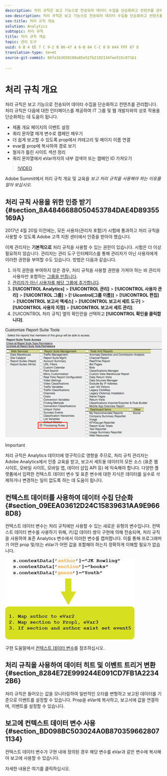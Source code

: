 ```yaml
---
description: 처리 규칙은 보고 기능으로 전송되어 데이터 수집을 단순화하고 컨텐츠를 관리합니다.
seo-description: 처리 규칙은 보고 기능으로 전송되어 데이터 수집을 단순화하고 컨텐츠를 관리합니다.
seo-title: 처리 규칙 개요
solution: Analytics
subtopic: 처리 규칙
title: 처리 규칙 개요
topic: 관리 도구
uuid: 6 B 4 EE 7 C 9-2 B 86-47 A 6-B 64 C-C 8 D 644 FFF 67 D
translation-type: tm+mt
source-git-commit: 86fe1b3650100a05e52fb2102134fee515c871b1

---
```



# 처리 규칙 개요

처리 규칙은 보고 기능으로 전송되어 데이터 수집을 단순화하고 컨텐츠를 관리합니다. 처리 규칙은 다음에 대한 인터페이스를 제공하여 IT 그룹 및 웹 개발자와의 상호 작용을 단순화하는 데 도움이 됩니다.

* 제품 개요 페이지의 이벤트 설정
* 쿼리 문자열 매개 변수로 캠페인 채우기
* 더 쉽게 보고할 수 있도록 prop에서 카테고리 및 페이지 이름 연결
* evar를 prop에 복사하여 경로 보기
* 철자가 틀린 사이트 섹션 정리
* 쿼리 문자열에서 eVar까지의 내부 검색어 또는 캠페인 ID 가져오기

>[!VIDEO](https://tv.adobe.com/embed/1181/16506/)

Adobe Summit에서 처리 규칙 개요 및 교육을 *보고 처리 규칙을 사용해야 하는 이유를 알아 보십시오.*

## 처리 규칙 사용을 위한 인증 받기 {#section_8A4846688050453784DAE4D89355169A}

2017년 4월 20일 이전에는, 모든 사용자(관리자 포함)가 시험에 통과하고 처리 규칙을 사용할 수 있도록 Adobe 고객 지원 센터에서 인증을 받아야 했습니다.

이제 관리자는 **기본적으로** 처리 규칙을 사용할 수 있는 권한이 있습니다. 시험은 더 이상 필요하지 않습니다. 관리자는 관리 도구 인터페이스를 통해 관리자가 아닌 사용자에게 이러한 권한을 부여할 수도 있습니다. 방법은 다음과 같습니다.

1. 아직 권한을 부여하지 않은 경우, 처리 규칙을 사용할 권한을 가져야 하는 비 관리자 사용자만 포함하는 [그룹을 만듭니다](../../../admin/user-management2/c-user-groups/groups.md).
1. [관리자가 아닌 사용자를 해당 그룹에 추가합니다](../../../admin/user-management2/c-user-management/t-add-user-to-group.md).
1. **[!UICONTROL Analytics]** &gt; **[!UICONTROL 관리]** &gt; **[!UICONTROL 사용자 관리]** &gt; **[!UICONTROL 그룹]** &gt; **[! Uicontrol[그룹 이름]]** &gt; **[!UICONTROL 편집]** &gt; **[!UICONTROL 보고서 액세스]** &gt; **[!UICONTROL 보고서 세트 도구]** &gt; **[!UICONTROL 사용자 지정]** &gt; **[!UICONTROL 보고서 세트 관리]**.
1. [!UICONTROL 처리 규칙] 옆의 확인란을 선택하고 **[!UICONTROL 확인을 클릭합니다]**.

![](assets/processing-rules.png)

>[!IMPORTANT]
>
>처리 규칙은 Analytics 데이터에 영구적으로 영향을 주므로, 처리 규칙 관리자는 Adobe Analytics에서 인증 교육을 받고, 보고서 세트용 데이터의 모든 소스 (표준 웹 사이트, 모바일 사이트, 모바일 앱, 데이터 삽입 API 등) 에 익숙해야 합니다. 다양한 플랫폼에서 입력한 컨텍스트 데이터 변수 및 표준 변수에 대한 지식은 데이터를 실수로 삭제하거나 변경하는 일이 없도록 하는 데 도움이 됩니다.

## 컨텍스트 데이터를 사용하여 데이터 수집 단순화 {#section_09EEA03612D24C15839631AA9E9668D8}

컨텍스트 데이터 변수는 처리 규칙에만 사용할 수 있는 새로운 유형의 변수입니다. 컨텍스트 데이터 변수를 사용하기 위해, 키/값 데이터 쌍이 구현에 의해 전송되며, 처리 규칙을 사용하여 표준 Analytics 변수에서 이러한 변수를 캡처합니다. 이를 통해 프로그래머가 어떤 prop 및/또는 eVar가 어떤 값을 포함해야 하는지 정확하게 이해할 필요가 없습니다.

![](assets/evar-context-map.png)

구현 도움말에서 [컨텍스트 데이터 변수](https://marketing.adobe.com/resources/help/en_US/sc/implement/index.html?f=context_data_variables)를 참조하십시오.

## 처리 규칙을 사용하여 데이터 히트 및 이벤트 트리거 변환 {#section_8284E72E999244E091CD7FB1A22342B6}

처리 규칙은 들어오는 값을 모니터링하여 일반적인 오타를 변형하고 보고된 데이터를 기준으로 이벤트를 설정할 수 있습니다. Prop을 eVar에 복사하고, 보고서에 값을 연결하며, 이벤트를 설정할 수 있습니다.

## 보고에 컨텍스트 데이터 변수 사용 {#section_BD098BC503024A0B8703596628071134}

컨텍스트 데이터 변수가 구현 내에 정의된 경우 해당 변수를 eVar과 같은 변수에 복사해야 보고에 사용할 수 있습니다.

자세한 내용은 [](../../../admin/admin/c-processing-rules/processing-rules-examples/processing-rules-copy-context-data.md#concept_43AA4980A2D847D6A3BEC50BCC0780E7)[](../../../admin/admin/c-processing-rules/processing-rules-examples/processing-rules-copy-context-data-event.md#concept_359B4E165ED442938A8EB6A55A725682)여기를 클릭하십시오.
